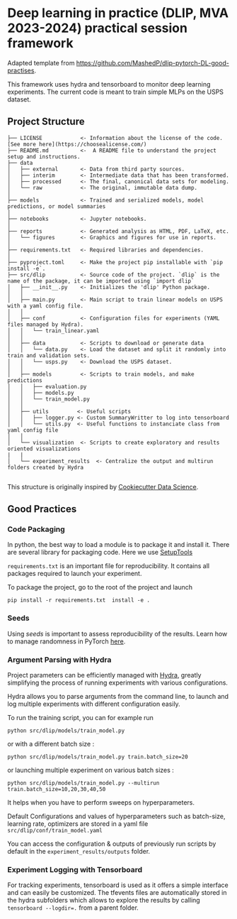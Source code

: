 # Deep learning in practice (DLIP, MVA 2023-2024) practical session framework

Adapted template from https://github.com/MashedP/dlip-pytorch-DL-good-practises.

This framework uses hydra and tensorboard to monitor deep learning experiments. The current code is meant to train simple MLPs on the USPS dataset.

## Project Structure

```
├── LICENSE            <- Information about the license of the code. [See more here](https://choosealicense.com/)
├── README.md          <-  A README file to understand the project setup and instructions.
├── data
│   ├── external       <- Data from third party sources.
│   ├── interim        <- Intermediate data that has been transformed.
│   ├── processed      <- The final, canonical data sets for modeling.
│   └── raw            <- The original, immutable data dump.
│
├── models             <- Trained and serialized models, model predictions, or model summaries
│
├── notebooks          <- Jupyter notebooks. 
│
├── reports            <- Generated analysis as HTML, PDF, LaTeX, etc.
│   └── figures        <- Graphics and figures for use in reports.
│ 
├── requirements.txt   <- Required libraries and dependencies. 
│
├── pyproject.toml     <- Make the project pip installable with `pip install -e`.
├── src/dlip           <- Source code of the project. `dlip` is the name of the package, it can be imported using `import dlip`
│   ├── __init__.py    <- Initializes the 'dlip' Python package.
│   │
│   ├── main.py        <- Main script to train linear models on USPS with a yaml config file.
│   │
│   ├── conf           <- Configuration files for experiments (YAML files managed by Hydra).
│   │   └── train_linear.yaml
│   │
│   ├── data           <- Scripts to download or generate data
│   │   └── data.py    <- Load the dataset and split it randomly into train and validation sets.
│   │   └── usps.py    <- Download the USPS dataset.
│   │
│   ├── models         <- Scripts to train models, and make predictions
│   │   ├── evaluation.py
│   │   ├── models.py
│   │   └── train_model.py
│   │
│   ├── utils         <- Useful scripts
│   │   ├── logger.py <- Custom SummaryWritter to log into tensorboard
│   │   └── utils.py  <- Useful functions to instanciate class from yaml config file
│   │
│   └── visualization  <- Scripts to create exploratory and results oriented visualizations
|   |
│   └── experiment_results  <- Centralize the output and multirun folders created by Hydra


```

This structure is originally inspired by [Cookiecutter Data Science](https://drivendata.github.io/cookiecutter-data-science/).

## Good Practices

### Code Packaging 

In python, the best way to load a module is to package it and install it.  There are several library for packaging code. Here we use [SetupTools](https://setuptools.pypa.io/en/latest/userguide/quickstart.html)

`requirements.txt` is an important file for reproducibility. It contains all packages required to launch your experiment. 

To package the project,  go to the root of the project and launch

```pip install -r requirements.txt  install -e . ```

### Seeds 

Using *seeds* is important to assess reproducibility of the results. Learn how to manage randomness in PyTorch [here](https://pytorch.org/docs/stable/notes/randomness.html).

### Argument Parsing with Hydra

Project parameters can be efficiently managed with [Hydra](https://hydra.cc/docs/intro/), greatly simplifying the process of running experiments with various configurations.

Hydra allows you to parse arguments from the command line, to launch and log multiple experiments with different configuration easily. 

To run the training script, you can for example run 

```python src/dlip/models/train_model.py```

or with a different batch size :

```python src/dlip/models/train_model.py train.batch_size=20```

or launching multiple experiment on various batch sizes :

```python src/dlip/models/train_model.py --multirun train.batch_size=10,20,30,40,50```

It helps when you have to perform sweeps on hyperparameters. 

Default Configurations and values of hyperparameters such as batch-size, learning rate, optimizers are stored in a yaml file ```src/dlip/conf/train_model.yaml```

You can access the configuration & outputs of previously run scripts by default in the ```experiment_results/outputs``` folder.


### Experiment Logging with Tensorboard

For tracking experiments, tensorboard is used as it offers a simple interface and can easily be customized. The tfevents files are automatically stored in the hydra subfolders which allows to explore the results by calling `tensorboard --logdir=.` from a parent folder.